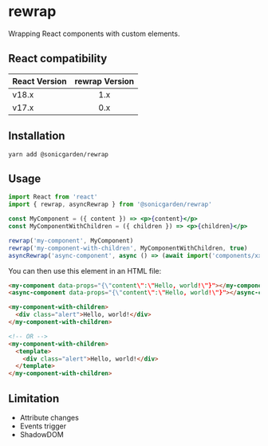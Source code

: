 # rewrap

Wrapping React components with custom elements.

## React compatibility

| React Version | rewrap Version |
| ------------- |:-------------:|
| v18.x | 1.x |
| v17.x | 0.x |

## Installation

```
yarn add @sonicgarden/rewrap
```

## Usage

```jsx
import React from 'react'
import { rewrap, asyncRewrap } from '@sonicgarden/rewrap'

const MyComponent = ({ content }) => <p>{content}</p>
const MyComponentWithChildren = ({ children }) => <p>{children}</p>

rewrap('my-component', MyComponent)
rewrap('my-component-with-children', MyComponentWithChildren, true)
asyncRewrap('async-component', async () => (await import('components/xxx')).default)
```

You can then use this element in an HTML file:

```html
<my-component data-props="{\"content\":\"Hello, world!\"}"></my-component>
<async-component data-props="{\"content\":\"Hello, world!\"}"></async-component>

<my-component-with-children>
  <div class="alert">Hello, world!</div>
</my-component-with-children>

<!-- OR -->
<my-component-with-children>
  <template>
    <div class="alert">Hello, world!</div>
  </template>
</my-component-with-children>
```

## Limitation

- Attribute changes
- Events trigger
- ShadowDOM

